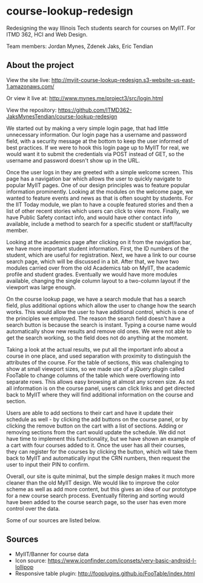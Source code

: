 # course-lookup-redesign
Redesigning the way Illinois Tech students search for courses on MyIIT.
For ITMD 362, HCI and Web Design.

Team members: Jordan Mynes, Zdenek Jaks, Eric Tendian

## About the project

View the site live: http://myiit-course-lookup-redesign.s3-website-us-east-1.amazonaws.com/

Or view it live at: http://www.mynes.me/project3/src/login.html

View the repository: https://github.com/ITMD362-JaksMynesTendian/course-lookup-redesign

We started out by making a very simple login page, that had little unnecessary
information. Our login page has a username and password field, with a security
message at the bottom to keep the user informed of best practices. If we were
to hook this login page up to MyIIT for real, we would want it to submit the
credentials via POST instead of GET, so the username and password doesn't show
up in the URL.

Once the user logs in they are greeted with a simple welcome screen. This page
has a navigation bar which allows the user to quickly navigate to popular MyIIT
pages. One of our design principles was to feature popular information prominently.
Looking at the modules on the welcome page, we wanted to feature events and news
as that is often sought by students. For the IIT Today module, we plan to have
a couple featured stories and then a list of other recent stories which users
can click to view more. Finally, we have Public Safety contact info, and would
have other contact info available, include a method to search for a specific
student or staff/faculty member.

Looking at the academics page after clicking on it from the navigation bar, we
have more important student information. First, the ID numbers of the student,
which are useful for registration. Next, we have a link to our course search
page, which will be discussed in a bit. After that, we have two modules carried
over from the old Academics tab on MyIIT, the academic profile and student grades.
Eventually we would have more modules available, changing the single column
layout to a two-column layout if the viewport was large enough.

On the course lookup page, we have a search module that has a search field, plus
additional options which allow the user to change how the search works. This
would allow the user to have additional control, which is one of the principles
we employed. The reason the search field doesn't have a search button is because
the search is instant. Typing a course name would automatically show new results
and remove old ones. We were not able to get the search working, so the field
does not do anything at the moment.

Taking a look at the actual results, we put all the important info about a course
in one place, and used separation with proximity to distinguish the attributes
of the course. For the table of sections, this was challenging to show at small
viewport sizes, so we made use of a jQuery plugin called FooTable to change
columns of the table which were overflowing into separate rows. This allows
easy browsing at almost any screen size. As not all information is on the course
panel, users can click links and get directed back to MyIIT where they will find
additional information on the course and section.

Users are able to add sections to their cart and have it update their schedule
as well - by clicking the add buttons on the course panel, or by clicking the
remove button on the cart with a list of sections. Adding or removing sections
from the cart would update the schedule. We did not have time to implement
this functionality, but we have shown an example of a cart with four courses
added to it. Once the user has all their courses, they can register for the
courses by clicking the button, which will take them back to MyIIT and
automatically input the CRN numbers, then request the user to input their PIN
to confirm.

Overall, our site is quite minimal, but the simple design makes it much more
cleaner than the old MyIIT design. We would like to improve the color scheme
as well as add more content, but this gives an idea of our prototype for a new
course search process. Eventually filtering and sorting would have been added
to the course search page, so the user has even more control over the data.

Some of our sources are listed below.

## Sources

- MyIIT/Banner for course data
- Icon source: https://www.iconfinder.com/iconsets/very-basic-android-l-lollipop
- Responsive table plugin: http://fooplugins.github.io/FooTable/index.html
